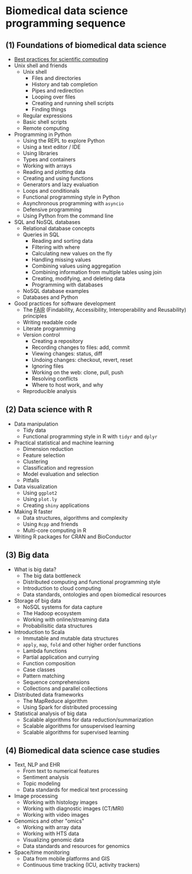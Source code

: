 # Biomedical data science programming sequence

## (1) Foundations of biomedical data science

- [Best practices for scientific computing](http://journals.plos.org/plosbiology/article?id=10.1371/journal.pbio.1001745)
- Unix shell and friends
    - Unix shell
        - Files and directories
        - History and tab completion
        - Pipes and redirection
        - Looping over files
        - Creating and running shell scripts
        - Finding things
    - Regular expressions
    - Basic shell scripts
    - Remote computing
- Programming in Python
    - Using the REPL to explore Python
    - Using a text editor / IDE
    - Using libraries
    - Types and containers
    - Working with arrays
    - Reading and plotting data
    - Creating and using functions
    - Generators and lazy evaluation
    - Loops and conditionals
    - Functional programming style in Python
    - Asynchronous programming with `asyncio`
    - Defensive programming
    - Using Python from the command line
- SQL and NoSQL databases
    - Relational database concepts
    - Queries in SQL
        - Reading and sorting data
        - Filtering with where
        - Calculating new values on the fly
        - Handling missing values
        - Combining values using aggregation
        - Combining information from multiple tables using join
        - Creating, modifying, and deleting data
        - Programming with databases
    - NoSQL database examples
    - Databases and Python
- Good practices for software development
    - The [FAIR](http://www.nature.com/articles/sdata201618) (Findability, Accessibility, Interoperability and Reusability) principles
    - Writing readable code
    - Literate programming
    - Version control
        - Creating a repository
        - Recording changes to files: add, commit
        - Viewing changes: status, diff
        - Undoing changes: checkout, revert, reset
        - Ignoring files
        - Working on the web: clone, pull, push
        - Resolving conflicts
        - Where to host work, and why
    - Reproducible analysis

## (2) Data science with R

- Data manipulation
    - Tidy data
    - Functional programming style in R with `tidyr` and `dplyr`
- Practical statistical and machine learning
    - Dimension reduction
    - Feature selection
    - Clustering
    - Classification and regression
    - Model evaluation and selection
    - Pitfalls
- Data visualization
    - Using `ggplot2`
    - Using `plot.ly`
    - Creating `shiny` applications
- Making R faster
    - Data structures, algorithms and complexity
    - Using `Rcpp` and friends
    - Multi-core computing in R
- Writing R packages for CRAN and BioConductor

## (3) Big data

- What is big data?
  - The big data bottleneck
  - Distributed computing and functional programming style
  - Introduction to cloud computing
  - Data standards, ontologies and open biomedical resources
- Storage of big data
  - NoSQL systems for data capture
  - The Hadoop ecosystem
  - Working with online/streaming data
  - Probabilisitic data structures
- Introduction to Scala
  - Immutable and mutable data structures
  - `apply`, `map`, `fold` and other higher order functions
  - Lambda functions
  - Partial application and currying
  - Function composition
  - Case classes
  - Pattern matching
  - Sequence comprehensions
  - Collections and parallel collections
- Distributed data frameworks
  - The MapReduce algorithm
  - Using Spark for distributed processing
- Statistical analysis of big data
  - Scalable algorithms for data reduction/summarization
  - Scalable algorithms for unsupervised learning
  - Scalable algorithms for supervised learning

## (4) Biomedical data science case studies

- Text, NLP and EHR
    - From text to numerical features
    - Sentiment analysis
    - Topic modeling
    - Data standards for medical text processing
- Image processing
    - Working with histology images
    - Working with diagnostic images (CT/MRI)
    - Working with video images
- Genomics and other "omics"
    - Working with array data
    - Working with HTS data
    - Visualizing genomic data
    - Data standards and resources for genomics
- Space/time monitoring
  - Data from mobile platforms and GIS
  - Continuous time tracking (ICU, activity trackers)
